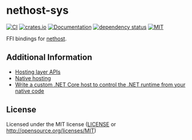 # nethost-sys

[![CI](https://github.com/OpenByteDev/nethost-sys/actions/workflows/ci.yml/badge.svg)](https://github.com/OpenByteDev/nethost-sys/actions/workflows/ci.yml)
[![crates.io](https://img.shields.io/crates/v/nethost-sys.svg)](https://crates.io/crates/nethost-sys)
[![Documentation](https://docs.rs/nethost-sys/badge.svg)](https://docs.rs/nethost-sys)
[![dependency status](https://deps.rs/repo/github/openbytedev/nethost-sys/status.svg)](https://deps.rs/repo/github/openbytedev/nethost-sys)
[![MIT](https://img.shields.io/crates/l/nethost-sys.svg)](https://github.com/OpenByteDev/nethost-sys/blob/master/LICENSE)

FFI bindings for [nethost](https://github.com/dotnet/runtime/blob/main/docs/design/features/host-components.md#components-of-the-hosting).

## Additional Information
- [Hosting layer APIs](https://github.com/dotnet/core-setup/blob/master/Documentation/design-docs/hosting-layer-apis.md)
- [Native hosting](https://github.com/dotnet/core-setup/blob/master/Documentation/design-docs/native-hosting.md#runtime-properties)
- [Write a custom .NET Core host to control the .NET runtime from your native code](https://docs.microsoft.com/en-us/dotnet/core/tutorials/netcore-hosting)

## License
Licensed under the MIT license ([LICENSE](https://github.com/OpenByteDev/nethost-sys/blob/master/LICENSE) or http://opensource.org/licenses/MIT)
